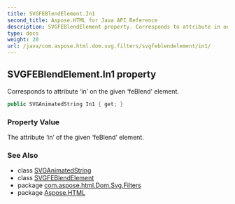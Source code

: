 ```yaml
---
title: SVGFEBlendElement.In1
second_title: Aspose.HTML for Java API Reference
description: SVGFEBlendElement property. Corresponds to attribute in on the given feBlend element
type: docs
weight: 20
url: /java/com.aspose.html.dom.svg.filters/svgfeblendelement/in1/
---
```

## SVGFEBlendElement.In1 property

Corresponds to attribute ‘in’ on the given ‘feBlend’ element.

```java
public SVGAnimatedString In1 { get; }
```

### Property Value

The attribute ‘in’ of the given ‘feBlend’ element.

### See Also

* class [SVGAnimatedString](../../../com.aspose.html.dom.svg.datatypes/svganimatedString/)
* class [SVGFEBlendElement](../)
* package [com.aspose.html.Dom.Svg.Filters](../../svgfeblendelement/)
* package [Aspose.HTML](../../../)
